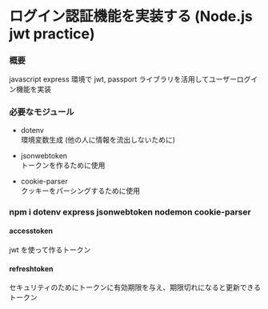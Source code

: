 # ログイン認証機能を実装する (Node.js jwt practice)

### 概要<br/>
javascript express 環境で jwt, passport ライブラリを活用してユーザーログイン機能を実装

### 必要なモジュール

- dotenv<br/>
  環境変数生成
  (他の人に情報を流出しないために)

- jsonwebtoken<br/>
  トークンを作るために使用

- cookie-parser<br/>
  クッキーをパーシングするために使用

### npm i dotenv express jsonwebtoken nodemon cookie-parser

#### accesstoken<br/>
  jwt を使って作るトークン

#### refreshtoken<br/>
  セキュリティのためにトークンに有効期限を与え、期限切れになると更新できるトークン
